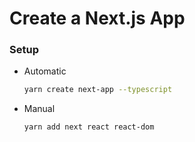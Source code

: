 # Create a Next.js App

### Setup

- Automatic

  ```bash
  yarn create next-app --typescript
  ```

- Manual

  ```bash
  yarn add next react react-dom
  ```

  